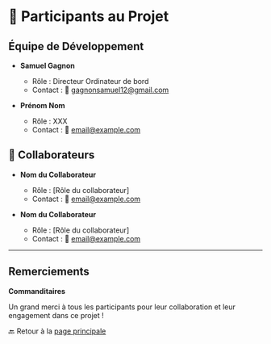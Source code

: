 # 👤 **Participants au Projet**

## **Équipe de Développement**

- **Samuel Gagnon**
  - Rôle : Directeur Ordinateur de bord
  - Contact : 📧 [gagnonsamuel12@gmail.com](gagnonsamuel12@gmail.com)

- **Prénom Nom**
  - Rôle : XXX
  - Contact : 📧 [email@example.com](email@example.com)

## 🤝 **Collaborateurs**

- **Nom du Collaborateur**
  - Rôle : [Rôle du collaborateur]
  - Contact : 📧 [email@example.com](mailto:email@example.com)

- **Nom du Collaborateur**
  - Rôle : [Rôle du collaborateur]
  - Contact : 📧 [email@example.com](mailto:email@example.com)

---

## **Remerciements**

**Commanditaires**

Un grand merci à tous les participants pour leur collaboration et leur engagement dans ce projet !

🔙 Retour à la [page principale](../README.md)
